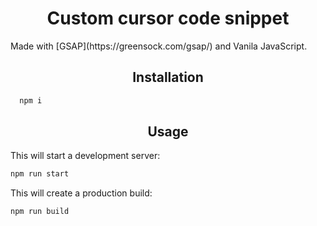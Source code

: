 <h1 align="center">Custom cursor code snippet</h1>
Made with [GSAP](https://greensock.com/gsap/) and Vanila JavaScript.


<h2 align="center">Installation</h2>

```bash
  npm i 
```

<h2 align="center">Usage</h2>

This will start a development server:
```bash
npm run start
```

This will create a production build:
```bash
npm run build
```





